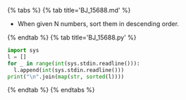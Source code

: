 {% tabs %}
{% tab title='BJ_15688.md' %}

* When given N numbers, sort them in descending order.

{% endtab %}
{% tab title='BJ_15688.py' %}

```py
import sys
l = []
for _ in range(int(sys.stdin.readline())):
  l.append(int(sys.stdin.readline()))
print("\n".join(map(str, sorted(l))))
```

{% endtab %}
{% endtabs %}
